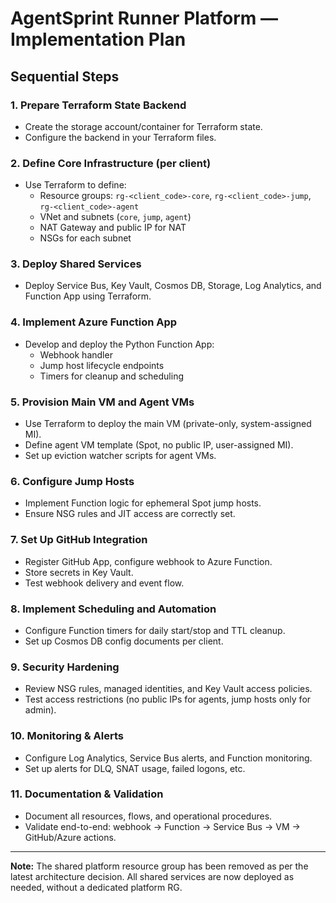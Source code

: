 # AgentSprint Runner Platform — Implementation Plan

## Sequential Steps

### 1. Prepare Terraform State Backend
- Create the storage account/container for Terraform state.
- Configure the backend in your Terraform files.

### 2. Define Core Infrastructure (per client)
- Use Terraform to define:
  - Resource groups: `rg-<client_code>-core`, `rg-<client_code>-jump`, `rg-<client_code>-agent`
  - VNet and subnets (`core`, `jump`, `agent`)
  - NAT Gateway and public IP for NAT
  - NSGs for each subnet

### 3. Deploy Shared Services
- Deploy Service Bus, Key Vault, Cosmos DB, Storage, Log Analytics, and Function App using Terraform.

### 4. Implement Azure Function App
- Develop and deploy the Python Function App:
  - Webhook handler
  - Jump host lifecycle endpoints
  - Timers for cleanup and scheduling

### 5. Provision Main VM and Agent VMs
- Use Terraform to deploy the main VM (private-only, system-assigned MI).
- Define agent VM template (Spot, no public IP, user-assigned MI).
- Set up eviction watcher scripts for agent VMs.

### 6. Configure Jump Hosts
- Implement Function logic for ephemeral Spot jump hosts.
- Ensure NSG rules and JIT access are correctly set.

### 7. Set Up GitHub Integration
- Register GitHub App, configure webhook to Azure Function.
- Store secrets in Key Vault.
- Test webhook delivery and event flow.

### 8. Implement Scheduling and Automation
- Configure Function timers for daily start/stop and TTL cleanup.
- Set up Cosmos DB config documents per client.

### 9. Security Hardening
- Review NSG rules, managed identities, and Key Vault access policies.
- Test access restrictions (no public IPs for agents, jump hosts only for admin).

### 10. Monitoring & Alerts
- Configure Log Analytics, Service Bus alerts, and Function monitoring.
- Set up alerts for DLQ, SNAT usage, failed logons, etc.

### 11. Documentation & Validation
- Document all resources, flows, and operational procedures.
- Validate end-to-end: webhook → Function → Service Bus → VM → GitHub/Azure actions.

---

**Note:** The shared platform resource group has been removed as per the latest architecture decision. All shared services are now deployed as needed, without a dedicated platform RG.
